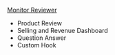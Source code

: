 <a href="https://budgetmonitor.netlify.app/">Monitor Reviewer</a>
<ul>
    <li>Product Review</li>
    <li>Selling and Revenue Dashboard</li>
    <li>Question Answer</li>
    <li>Custom Hook</li>

</ul>